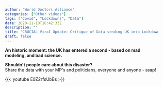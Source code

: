 ```yaml
---
author: "World Doctors Alliance"
categories: ["Other videos"]
tags: ["Covid", "Lockdowns", "Data"]
date: 2020-11-10T10:42:33Z
description: ""
title: "CRUCIAL Viral Update: Critique of Data sending UK into Lockdown Meltdown!"
draft: false
---
```


**An historic moment: the UK has entered a second - based on mad modeling, and bad science.**

**Shouldn't people care about this disaster?**  
Share the data with your MP's and politicians, everyone and anyone - asap!

{{< youtube E0Z2rfsUbBs >}}

